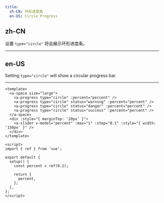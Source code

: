 ```yaml
title:
  zh-CN: 环形进度条
  en-US: Circle Progress
```

## zh-CN

设置 `type="circle"` 将会展示环形进度条。

---

## en-US

Setting `type="circle"` will show a circular progress bar.

---

```vue
<template>
  <a-space size="large">
    <a-progress type="circle" :percent="percent" />
    <a-progress type="circle" status="warning" :percent="percent" />
    <a-progress type="circle" status="danger" :percent="percent" />
    <a-progress type="circle" status="success" :percent="percent" />
  </a-space>
  <div :style="{ marginTop: '20px' }">
    <a-slider v-model="percent" :max="1" :step="0.1" :style="{ width: '150px' }" />
  </div>
</template>

<script>
import { ref } from 'vue';

export default {
  setup() {
    const percent = ref(0.2);

    return {
      percent,
    };
  },
};
</script>
```
